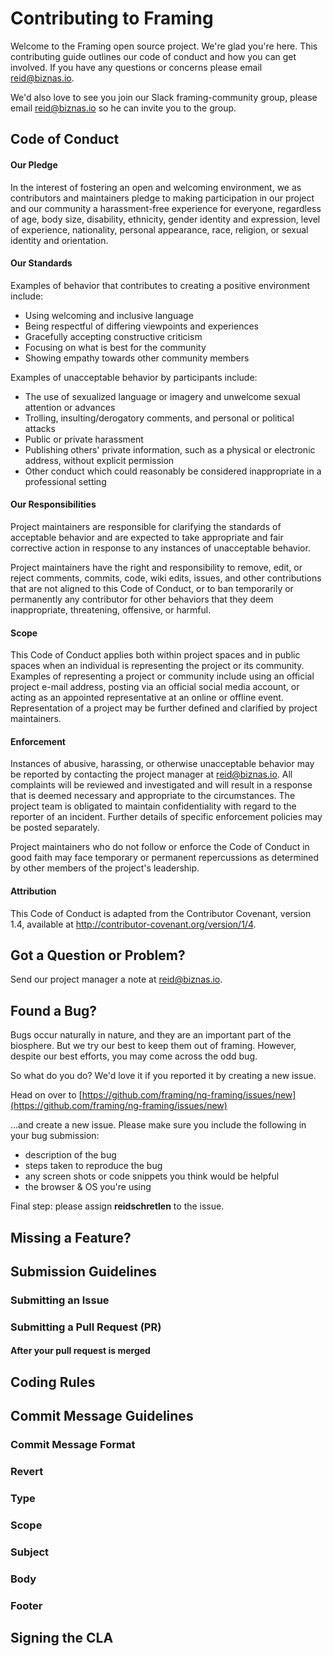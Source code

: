 # Contributing to Framing

Welcome to the Framing open source project. We're glad you're here. This contributing guide outlines our code of conduct and how you can get involved. If you have any questions or concerns please email [reid@biznas.io](mailto:reid@biznas.io). 

We'd also love to see you join our Slack framing-community group, please email [reid@biznas.io](mailto:reid@biznas.io) so he can invite you to the group. 

## Code of Conduct

#### Our Pledge

In the interest of fostering an open and welcoming environment, we as contributors and maintainers pledge to making participation in our project and our community a harassment-free experience for everyone, regardless of age, body size, disability, ethnicity, gender identity and expression, level of experience, nationality, personal appearance, race, religion, or sexual identity and orientation.

#### Our Standards

Examples of behavior that contributes to creating a positive environment include:

* Using welcoming and inclusive language
* Being respectful of differing viewpoints and experiences
* Gracefully accepting constructive criticism
* Focusing on what is best for the community
* Showing empathy towards other community members

Examples of unacceptable behavior by participants include:

* The use of sexualized language or imagery and unwelcome sexual attention or advances
* Trolling, insulting/derogatory comments, and personal or political attacks
* Public or private harassment
* Publishing others' private information, such as a physical or electronic address, without explicit permission
* Other conduct which could reasonably be considered inappropriate in a professional setting

#### Our Responsibilities

Project maintainers are responsible for clarifying the standards of acceptable behavior and are expected to take appropriate and fair corrective action in response to any instances of unacceptable behavior.

Project maintainers have the right and responsibility to remove, edit, or reject comments, commits, code, wiki edits, issues, and other contributions that are not aligned to this Code of Conduct, or to ban temporarily or permanently any contributor for other behaviors that they deem inappropriate, threatening, offensive, or harmful.

#### Scope

This Code of Conduct applies both within project spaces and in public spaces when an individual is representing the project or its community. Examples of representing a project or community include using an official project e-mail address, posting via an official social media account, or acting as an appointed representative at an online or offline event. Representation of a project may be further defined and clarified by project maintainers.

#### Enforcement

Instances of abusive, harassing, or otherwise unacceptable behavior may be reported by contacting the project manager at [reid@biznas.io](mailto:reid@biznas.io). All complaints will be reviewed and investigated and will result in a response that is deemed necessary and appropriate to the circumstances. The project team is obligated to maintain confidentiality with regard to the reporter of an incident. Further details of specific enforcement policies may be posted separately.

Project maintainers who do not follow or enforce the Code of Conduct in good faith may face temporary or permanent repercussions as determined by other members of the project's leadership.

#### Attribution

This Code of Conduct is adapted from the Contributor Covenant, version 1.4, available at http://contributor-covenant.org/version/1/4.

## Got a Question or Problem?

Send our project manager a note at [reid@biznas.io](mailto:reid@biznas.io). 

## Found a Bug?

Bugs occur naturally in nature, and they are an important part of the biosphere. But we try our best to keep them out of framing. However, despite our best efforts, you may come across the odd bug. 

So what do you do? We'd love it if you reported it by creating a new issue. 

Head on over to [https://github.com/framing/ng-framing/issues/new](https://github.com/framing/ng-framing/issues/new)

...and create a new issue. Please make sure you include the following in your bug submission: 

* description of the bug
* steps taken to reproduce the bug 
* any screen shots or code snippets you think would be helpful 
* the browser & OS you're using 

Final step: please assign **reidschretlen** to the issue. 

## Missing a Feature?

## Submission Guidelines

### Submitting an Issue

### Submitting a Pull Request (PR)

#### After your pull request is merged

## Coding Rules

## Commit Message Guidelines

### Commit Message Format

### Revert

### Type

### Scope

### Subject

### Body

### Footer

## Signing the CLA

